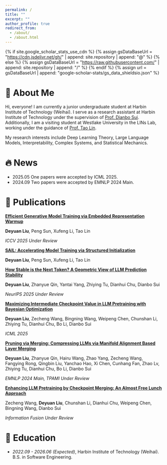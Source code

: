 ```yaml
---
permalink: /
title: ""
excerpt: ""
author_profile: true
redirect_from: 
  - /about/
  - /about.html
---
```


{% if site.google_scholar_stats_use_cdn %}
{% assign gsDataBaseUrl = "https://cdn.jsdelivr.net/gh/" | append: site.repository | append: "@" %}
{% else %}
{% assign gsDataBaseUrl = "https://raw.githubusercontent.com/" | append: site.repository | append: "/" %}
{% endif %}
{% assign url = gsDataBaseUrl | append: "google-scholar-stats/gs_data_shieldsio.json" %}

<span class='anchor' id='about-me'></span>
# 👋 About Me

Hi, everyone! I am currently a junior undergraduate student at Harbin Institute of Technology (Weihai). I serve as a research assistant at Harbin Institute of Technology under the supervision of [Prof. Dianbo Sui](https://scholar.google.com/citations?user=yi639zEAAAAJ&hl=en). Additionally, I am a visiting student at Westlake University in the LINs Lab, working under the guidance of [Prof. Tao Lin](https://scholar.google.ch/citations?user=QE9pa_cAAAAJ&hl=en). 

My research interests include Deep Learning Theory, Large Language Models, Interpretability, Complex Systems, and Statistical Mechanics.

# 🔥 News
- 2025.05 One papers were accepted by ICML 2025.
- 2024.09 Two papers were accepted by EMNLP 2024 Main.

# 📝 Publications 

[**Efficient Generative Model Training via Embedded Representation Warmup**](https://arxiv.org/abs/2504.10188)

**Deyuan Liu**, Peng Sun, Xufeng Li, Tao Lin

*ICCV 2025 Under Review*

[**SAIL: Accelerating Model Training via Structured Initialization**](https://openreview.net/forum?id=MSlF3GvUXI&referrer=%5BAuthor%20Console%5D(%2Fgroup%3Fid%3DICLR.cc%2F2025%2FConference%2FAuthors%23your-submissions))

**Deyuan Liu**, Peng Sun, Xufeng Li, Tao Lin

[**How Stable is the Next Token? A Geometric View of LLM Prediction Stability**](#)

**Deyuan Liu**, Zhanyue Qin, Yantai Yang, Zhiying Tu, Dianhui Chu, Dianbo Sui

*NeurIPS 2025 Under Review*

[**Maximizing Intermediate Checkpoint Value in LLM Pretraining with Bayesian Optimization**](https://arxiv.org/abs/2403.19390)

**Deyuan Liu**, Zecheng Wang, Bingning Wang, Weipeng Chen, Chunshan Li, Zhiying Tu, Dianhui Chu, Bo Li, Dianbo Sui

*ICML 2025*


[**Pruning via Merging: Compressing LLMs via Manifold Alignment Based Layer Merging**](https://arxiv.org/abs/2406.16330)

**Deyuan Liu**, Zhanyue Qin, Hairu Wang, Zhao Yang, Zecheng Wang, Fangying Rong, Qingbin Liu, Yanchao Hao, Xi Chen, Cunhang Fan, Zhao Lv, Zhiying Tu, Dianhui Chu, Bo Li, Dianbo Sui

*EMNLP 2024 Main, TPAMI Under Review*


[**Enhancing LLM Pretraining by Checkpoint Merging: An Almost Free Lunch Approach**](#)

Zecheng Wang, **Deyuan Liu**, Chunshan Li, Dianhui Chu, Weipeng Chen, Bingning Wang, Dianbo Sui

*Information Fusion Under Review*


# 📖 Education
- *2022.09 - 2026.06 (Expected)*, Harbin Institute of Technology (Weihai). B.S. in Software Engineering.

